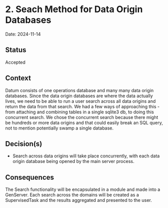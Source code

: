 # 2. Seach Method for Data Origin Databases 

Date: 2024-11-14

## Status

Accepted

## Context
Datum consists of one operations database and many many data origin databases. Since the data origin databases are where the data actually lives, we need to be able to run a user search across all data origins and return the data from that search. We had a few ways of approaching this - from attaching and combining tables in a single sqlite3 db, to doing this concurrent search. We chose the concurrent search because there might be hundreds or more data origins and that could easily break an SQL query, not to mention potentially swamp a single database.

## Decision(s)
- Search across data origins will take place concurrently, with each data origin database being opened by the main server process.

## Consequences
The Search functionality will be encapsulated in a module and made into a GenServer. Each search across the domains will be created as a SupervisedTask and the results aggregated and presented to the user.
